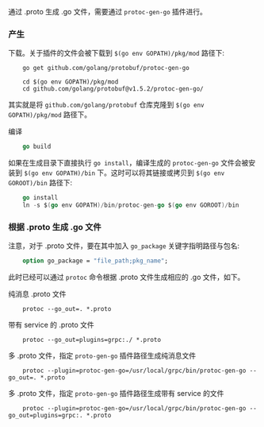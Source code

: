 
通过 .proto 生成 .go 文件，需要通过 `protoc-gen-go` 插件进行。

### 产生

下载。关于插件的文件会被下载到 `$(go env GOPATH)/pkg/mod` 路径下:
```shell
    go get github.com/golang/protobuf/protoc-gen-go

    cd $(go env GOPATH)/pkg/mod
    cd github.com/golang/protobuf@v1.5.2/protoc-gen-go/
```
其实就是将 `github.com/golang/protobuf` 仓库克隆到 `$(go env GOPATH)/pkg/mod` 路径下。

编译
```go
    go build
```

如果在生成目录下直接执行 `go install`，编译生成的 `protoc-gen-go` 文件会被安装到 `$(go env GOPATH)/bin` 下。这时可以将其链接或拷贝到 `$(go env GOROOT)/bin` 路径下:
```go
    go install
    ln -s $(go env GOPATH)/bin/protoc-gen-go $(go env GOROOT)/bin
```


### 根据 .proto 生成 .go 文件

注意，对于 .proto 文件，要在其中加入 `go_package` 关键字指明路径与包名:
```proto
    option go_package = "file_path;pkg_name";
```

此时已经可以通过 `protoc` 命令根据 .proto 文件生成相应的 .go 文件，如下。

纯消息 .proto 文件
```shell
    protoc --go_out=. *.proto
```

带有 service 的 .proto 文件
```shell
    protoc --go_out=plugins=grpc:./ *.proto
```

多 .proto 文件，指定 `proto-gen-go` 插件路径生成纯消息文件
```shell
    protoc --plugin=protoc-gen-go=/usr/local/grpc/bin/protoc-gen-go --go_out=. *.proto
```

多 .proto 文件，指定 `proto-gen-go` 插件路径生成带有 service 的文件
```shell
    protoc --plugin=protoc-gen-go=/usr/local/grpc/bin/protoc-gen-go --go_out=plugins=grpc:. *.proto
```
